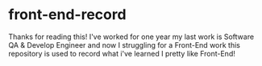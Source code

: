 # front-end-record
Thanks for reading this!
I've worked for one year
my last work is Software QA & Develop Engineer and now I struggling for a Front-End work
this repository is used to record what i've learned 
I pretty like Front-End!
